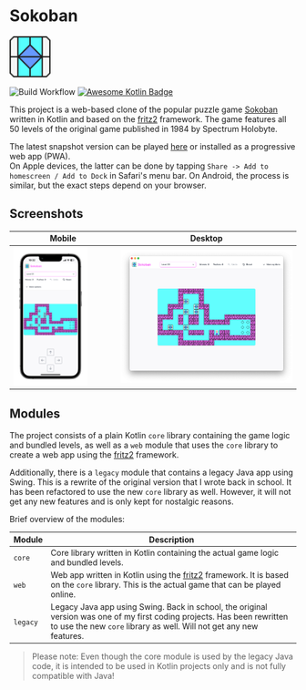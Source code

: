 # Sokoban

<img src="./assets/Logo.svg" width="72">

![Build Workflow](https://github.com/haukesomm/Sokoban/actions/workflows/build-and-deploy.yml/badge.svg)
[![Awesome Kotlin Badge](https://kotlin.link/awesome-kotlin.svg)](https://github.com/KotlinBy/awesome-kotlin)

This project is a web-based clone of the popular puzzle game [Sokoban](https://de.wikipedia.org/wiki/Sokoban) written
in Kotlin and based on the [fritz2](https://fritz2.dev) framework. The game features all 50 levels of the original
game published in 1984 by Spectrum Holobyte.

The latest snapshot version can be played [here](https://sokoban.haukesomm.de) or installed as a progressive web app (PWA).  
On Apple devices, the latter can be done by tapping `Share -> Add to homescreen / Add to Dock` in Safari's menu bar.
On Android, the process is similar, but the exact steps depend on your browser.

## Screenshots

| Mobile                                                  | Desktop                                                   |
|---------------------------------------------------------|-----------------------------------------------------------|
| <img src="./assets/screenshot-mobile.png" width="75%"/> | <img src="./assets/screenshot-desktop.png"/> |

## Modules

The project consists of a plain Kotlin `core` library containing the game logic and bundled levels, as well as a
`web` module that uses the `core` library to create a web app using the [fritz2](https://fritz2.dev) framework.

Additionally, there is a `legacy` module that contains a legacy Java app using Swing. This is a rewrite of the original
version that I wrote back in school. It has been refactored to use the new `core` library as well. However, it will
not get any new features and is only kept for nostalgic reasons.

Brief overview of the modules:

| Module   | Description                                                                                                                                                                                     |
|----------|-------------------------------------------------------------------------------------------------------------------------------------------------------------------------------------------------|
| `core`   | Core library written in Kotlin containing the actual game logic and bundled levels.                                                                                                             |
| `web`    | Web app written in Kotlin using the [fritz2](https://fritz2.dev) framework. It is based on the `core` library. This is the actual game that can be played online.                               |
| `legacy` | Legacy Java app using Swing. Back in school, the original version was one of my first coding projects. Has been rewritten to use the new `core` library as well. Will not get any new features. |

> Please note: Even though the core module is used by the legacy Java code, it is intended to be used in Kotlin
> projects only and is not fully compatible with Java!